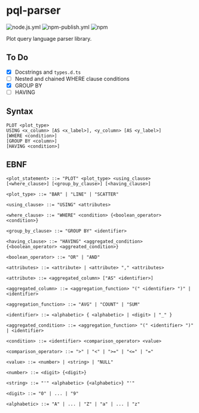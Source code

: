 # pql-parser

![node.js.yml](https://github.com/joeyshi12/pql-parser/actions/workflows/node.js.yml/badge.svg)
![npm-publish.yml](https://github.com/joeyshi12/pql-parser/actions/workflows/npm-publish.yml/badge.svg)
![npm](https://img.shields.io/npm/v/pql-parser.svg)

Plot query language parser library.

## To Do

- [x] Docstrings and `types.d.ts`
- [ ] Nested and chained WHERE clause conditions
- [x] GROUP BY
- [ ] HAVING

## Syntax

```
PLOT <plot_type>
USING <x_column> [AS <x_label>], <y_column> [AS <y_label>]
[WHERE <condition>]
[GROUP BY <column>]
[HAVING <condition>]
```

## EBNF

```
<plot_statement> ::= "PLOT" <plot_type> <using_clause> [<where_clause>] [<group_by_clause>] [<having_clause>]

<plot_type> ::= "BAR" | "LINE" | "SCATTER"

<using_clause> ::= "USING" <attributes>

<where_clause> ::= "WHERE" <condition> {<boolean_operator> <condition>}

<group_by_clause> ::= "GROUP BY" <identifier>

<having_clause> ::= "HAVING" <aggregated_condition> {<boolean_operator> <aggreated_condition>}

<boolean_operator> ::= "OR" | "AND"

<attributes> ::= <attribute> | <attribute> "," <attributes>

<attribute> ::= <aggregated_column> ["AS" <identifier>]

<aggregated_column> ::= <aggregation_function> "(" <identifier> ")" | <identifier>

<aggregation_function> ::= "AVG" | "COUNT" | "SUM"

<identifier> ::= <alphabetic> { <alphabetic> | <digit> | "_" }

<aggregated_condition> ::= <aggregation_function> "(" <identifier> ")" | <identifier>

<condition> ::= <identifier> <comparison_operator> <value>

<comparison_operator> ::= ">" | "<" | ">=" | "<=" | "="

<value> ::= <number> | <string> | "NULL"

<number> ::= <digit> {<digit>}

<string> ::= "'" <alphabetic> {<alphabetic>} "'"

<digit> ::= "0" | ... | "9"

<alphabetic> ::= "A" | ... | "Z" | "a" | ... | "z"
```
